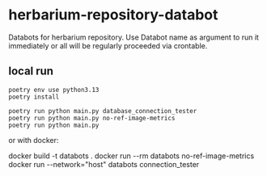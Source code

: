 # herbarium-repository-databot
Databots for herbarium repository. Use Databot name as argument to run it immediately or all will be regularly proceeded via crontable.

## local run
```shell
poetry env use python3.13
poetry install

poetry run python main.py database_connection_tester
poetry run python main.py no-ref-image-metrics
poetry run python main.py 
```

or with docker:

docker build -t databots .
docker run --rm  databots no-ref-image-metrics
docker run --network="host" databots connection_tester

